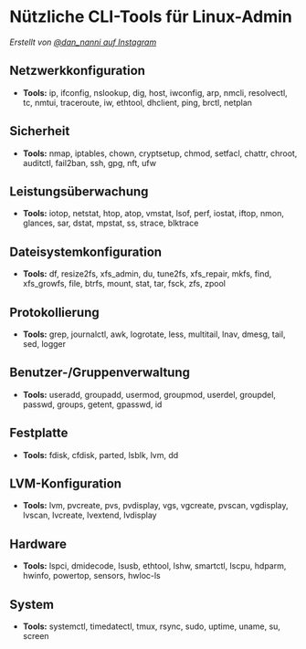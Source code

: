 # Nützliche CLI-Tools für Linux-Admin


*Erstellt von [@dan_nanni auf Instagram](https://www.instagram.com/dan_nanni/)*

## Netzwerkkonfiguration
- **Tools:** ip, ifconfig, nslookup, dig, host, iwconfig, arp, nmcli, resolvectl, tc, nmtui, traceroute, iw, ethtool, dhclient, ping, brctl, netplan

## Sicherheit
- **Tools:** nmap, iptables, chown, cryptsetup, chmod, setfacl, chattr, chroot, auditctl, fail2ban, ssh, gpg, nft, ufw

## Leistungsüberwachung
- **Tools:** iotop, netstat, htop, atop, vmstat, lsof, perf, iostat, iftop, nmon, glances, sar, dstat, mpstat, ss, strace, blktrace

## Dateisystemkonfiguration
- **Tools:** df, resize2fs, xfs_admin, du, tune2fs, xfs_repair, mkfs, find, xfs_growfs, file, btrfs, mount, stat, tar, fsck, zfs, zpool

## Protokollierung
- **Tools:** grep, journalctl, awk, logrotate, less, multitail, lnav, dmesg, tail, sed, logger

## Benutzer-/Gruppenverwaltung
- **Tools:** useradd, groupadd, usermod, groupmod, userdel, groupdel, passwd, groups, getent, gpasswd, id

## Festplatte
- **Tools:** fdisk, cfdisk, parted, lsblk, lvm, dd

## LVM-Konfiguration
- **Tools:** lvm, pvcreate, pvs, pvdisplay, vgs, vgcreate, pvscan, vgdisplay, lvscan, lvcreate, lvextend, lvdisplay

## Hardware
- **Tools:** lspci, dmidecode, lsusb, ethtool, lshw, smartctl, lscpu, hdparm, hwinfo, powertop, sensors, hwloc-ls

## System
- **Tools:** systemctl, timedatectl, tmux, rsync, sudo, uptime, uname, su, screen
